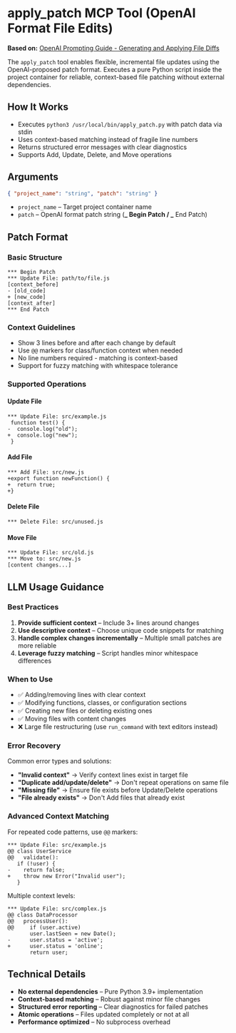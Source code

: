 # apply_patch MCP Tool (OpenAI Format File Edits)

**Based on:**
[OpenAI Prompting Guide - Generating and Applying File Diffs](https://cookbook.openai.com/examples/gpt4-1_prompting_guide#appendix-generating-and-applying-file-diffs)

The `apply_patch` tool enables flexible, incremental file updates using the
OpenAI-proposed patch format. Executes a pure Python script inside the project
container for reliable, context-based file patching without external
dependencies.

## How It Works

- Executes `python3 /usr/local/bin/apply_patch.py` with patch data via stdin
- Uses context-based matching instead of fragile line numbers
- Returns structured error messages with clear diagnostics
- Supports Add, Update, Delete, and Move operations

## Arguments

```json
{ "project_name": "string", "patch": "string" }
```

- `project_name` – Target project container name
- `patch` – OpenAI format patch string (**_ Begin Patch / _** End Patch)

## Patch Format

### Basic Structure

```
*** Begin Patch
*** Update File: path/to/file.js
[context_before]
- [old_code]
+ [new_code]
[context_after]
*** End Patch
```

### Context Guidelines

- Show 3 lines before and after each change by default
- Use `@@` markers for class/function context when needed
- No line numbers required - matching is context-based
- Support for fuzzy matching with whitespace tolerance

### Supported Operations

#### Update File

```
*** Update File: src/example.js
 function test() {
-  console.log("old");
+  console.log("new");
 }
```

#### Add File

```
*** Add File: src/new.js
+export function newFunction() {
+  return true;
+}
```

#### Delete File

```
*** Delete File: src/unused.js
```

#### Move File

```
*** Update File: src/old.js
*** Move to: src/new.js
[content changes...]
```

## LLM Usage Guidance

### Best Practices

1. **Provide sufficient context** – Include 3+ lines around changes
2. **Use descriptive context** – Choose unique code snippets for matching
3. **Handle complex changes incrementally** – Multiple small patches are more
   reliable
4. **Leverage fuzzy matching** – Script handles minor whitespace differences

### When to Use

- ✅ Adding/removing lines with clear context
- ✅ Modifying functions, classes, or configuration sections
- ✅ Creating new files or deleting existing ones
- ✅ Moving files with content changes
- ❌ Large file restructuring (use `run_command` with text editors instead)

### Error Recovery

Common error types and solutions:

- **"Invalid context"** → Verify context lines exist in target file
- **"Duplicate add/update/delete"** → Don't repeat operations on same file
- **"Missing file"** → Ensure file exists before Update/Delete operations
- **"File already exists"** → Don't Add files that already exist

### Advanced Context Matching

For repeated code patterns, use `@@` markers:

```
*** Update File: src/example.js
@@ class UserService
@@   validate():
   if (!user) {
-    return false;
+    throw new Error("Invalid user");
   }
```

Multiple context levels:

```
*** Update File: src/complex.js
@@ class DataProcessor
@@   processUser():
@@     if (user.active)
       user.lastSeen = new Date();
-      user.status = 'active';
+      user.status = 'online';
       return user;
```

## Technical Details

- **No external dependencies** – Pure Python 3.9+ implementation
- **Context-based matching** – Robust against minor file changes
- **Structured error reporting** – Clear diagnostics for failed patches
- **Atomic operations** – Files updated completely or not at all
- **Performance optimized** – No subprocess overhead
